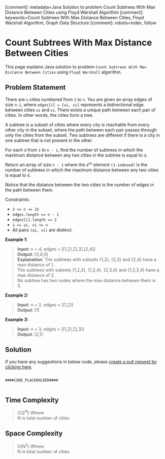 [comment]: metadata=Java Solution to problem Count Subtrees With Max Distance Between Cities using Floyd Warshall Algorithm
[comment]: keywords=Count Subtrees With Max Distance Between Cities, Floyd Warshall Algorithm, Graph Data Structure
[comment]: robots=index, follow


<h1>Count Subtrees With Max Distance Between Cities</h1>
<p>
This page explains Java solution to problem <code class="inline">Count Subtrees With Max Distance Between Cities</code> using <code class="inline">Floyd Warshall</code> algorithm.
</p>


<h2 class="heading">Problem Statement</h2>
<p>
There are <code class="inline">n</code> cities numbered from <code class="inline">1</code> to <code class="inline">n</code>. You are given an array edges of size <code class="inline">n-1</code>, where <code class="inline">edges[i] = [ui, vi]</code> represents a bidirectional edge between cities <code class="inline">ui</code> and <code class="inline">vi</code>. There exists a unique path between each pair of cities. In other words, the cities form a tree.
</p>
<p>
A subtree is a subset of cities where every city is reachable from every other city in the subset, where the path between each pair passes through only the cities from the subset. Two subtrees are different if there is a city in one subtree that is not present in the other.
</p>
<p>
For each <code class="inline">d</code> from <code class="inline">1</code> to <code class="inline">n - 1</code>, find the number of subtrees in which the maximum distance between any two cities in the subtree is equal to <code class="inline">d</code>.
</p>
<p>
Return an array of size <code class="inline">n - 1</code> where the <code class="inline">d<sup>th</sup></code> element <code class="inline">(1-indexed)</code> is the number of subtrees in which the maximum distance between any two cities is equal to <code class="inline">d</code>.
</p>
<p>
Notice that the distance between the two cities is the number of edges in the path between them.
</p>

<p>
Constraints:
</p>
<ul>
<li><code class="inline">2 <= n <= 15</code></li>
<li><code class="inline">edges.length == n - 1</code></li>
<li><code class="inline">edges[i].length == 2</code></li>
<li><code class="inline">1 <= ui, vi <= n</code></li>
<li>All pairs <code class="inline">(ui, vi)</code> are distinct.</li>
</ul>


<b>Example 1:</b>
<blockquote>
<p>
<b>Input</b>: n = 4, edges = [[1,2],[2,3],[2,4]]<br/>
<b>Output</b>: [3,4,0]<br/>
<b>Explanation</b>: The subtrees with subsets {1,2}, {2,3} and {2,4} have a max distance of 1. <br />
The subtrees with subsets {1,2,3}, {1,2,4}, {2,3,4} and {1,2,3,4} have a max distance of 2. <br />
No subtree has two nodes where the max distance between them is 3.
</p>
</blockquote>

<b>Example 2:</b>
<blockquote>
<p>
<b>Input</b>: n = 2, edges = [[1,2]]<br/>
<b>Output</b>: [1]<br/>
</p>
</blockquote>

<b>Example 3:</b>
<blockquote>
<p>
<b>Input</b>: n = 3, edges = [[1,2],[2,3]]<br/>
<b>Output</b>: [2,1]<br/>
</p>
</blockquote>


<h2 class="heading">Solution</h2>
If you have any suggestions in below code, please <a href="####LINK_PLACEHOLDER####" target="_blank" rel="noopener noreferrer" class="absolute">create a pull request by clicking here</a>.
<pre>
<code class="language-java">
####CODE_PLACEHOLDER####
</code>
</pre>


<h2 class="heading">Time Complexity</h2>
<blockquote>
<p>
O(2<sup>N</sup>) Where <br />
N is total number of cities<br />
</p>
</blockquote>


<h2 class="heading">Space Complexity</h2>
<blockquote>
<p>
O(N<sup>2</sup>) Where <br >
N is total number of cities<br />
</p>
</blockquote>
